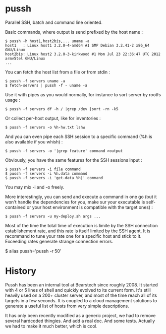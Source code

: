 pussh
=====

Parallel SSH, batch and command line oriented.

Basic commands, where output is send prefixed by the host name :

    $ pussh -h host1,host2bis,... uname -a
    host1   : Linux host1 3.2.0-4-amd64 #1 SMP Debian 3.2.41-2 x86_64 GNU/Linux
    host2bis: Linux host2 3.2.0-3-kirkwood #1 Mon Jul 23 22:36:47 UTC 2012 armv5tel GNU/Linux
    ...

You can fetch the host list from a file or from stdin :

    $ pussh -f servers uname -a
    $ fetch-servers | pussh -f - uname -a

Use it with pipes as you would normally, for instance to sort server by rootfs usage :

    $ pussh -f servers df -h / |grep /dev |sort -rn -k5

Or collect per-host output, like for inventories :

    $ pussh -f servers -o %h-hw.txt lshw

And you can even pipe each SSH session to a specific command (%h is also available if you
whish) :

    $ pussh -f servers -o '|grep feature' command >output

Obviously, you have the same features for the SSH sessions input :

    $ pussh -f servers -i file command
    $ pussh -f servers -i %h.data command
    $ pussh -f servers -i 'get-data %h|' command

You may mix -i and -o freely.

More interestingly, you can send and execute a command in one go (but it won't handle
the dependencies for you, make sur your executable is self-contained or your host
environment is compatible with the target ones) :

    $ pussh -f servers -u my-deploy.sh args ...

Most of the time the total time of execution is limite by the SSH connection
establishement rate, and this rate is itself limited by the SSH agent. It is
recommand to tune your rate one for a specific host and stick to it. Exceeding
rates generate strange connection errors.

   $ alias pussh='pussh -r 50'


History
=======

Pussh has been an internal tool at Bearstech since roughly 2008. It started with
4 or 5 lines of shell and quickly evolved to its current form. It's still heavily
used on a 200+ cluster server, and most of the time reach all of its targets in
a few seconds. It is coupled to a cloud management solutions to generate a
useful list of hosts from very simple descriptions.

It has only been recently modified as a generic project, we had to remove
several hardcoded thingies. And add a real doc. And some tests. Actually
we had to make it much better, which is cool.
